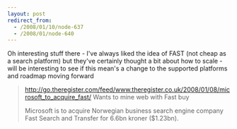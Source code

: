 ```yaml
---
layout: post
redirect_from:
  - /2008/01/10/node-637
  - /2008/01/node-640
---
```


Oh interesting stuff there - I've always liked the idea of FAST (not cheap as a search platform) but they've certainly thought a bit about how to scale - will be interesting to see if this mean's a change to the supported platforms and roadmap moving forward

> http://go.theregister.com/feed/www.theregister.co.uk/2008/01/08/microsoft_to_acquire_fast/
> Wants to mine web with Fast buy
>
> Microsoft is to acquire Norwegian business search engine company Fast Search and Transfer for 6.6bn kroner ($1.23bn).
